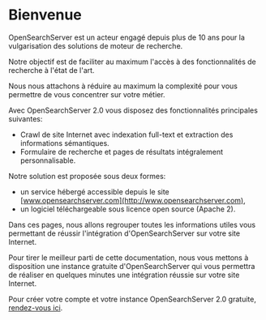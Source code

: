 Bienvenue
=========

OpenSearchServer est un acteur engagé depuis plus de 10 ans pour la vulgarisation des solutions de moteur de recherche.

Notre objectif est de faciliter au maximum l'accès à des fonctionnalités de recherche à l'état de l'art.

Nous nous attachons à réduire au maximum la complexité pour vous permettre de vous concentrer sur votre métier.

Avec OpenSearchServer 2.0 vous disposez des fonctionnalités principales suivantes:

- Crawl de site Internet avec indexation full-text et extraction des informations sémantiques.
- Formulaire de recherche et pages de résultats intégralement personnalisable.

Notre solution est proposée sous deux formes:

- un service hébergé accessible depuis le site [www.opensearchserver.com](http://www.opensearchserver.com),
- un logiciel téléchargeable sous licence open source (Apache 2).

Dans ces pages, nous allons regrouper toutes les informations utiles vous permettant de réussir
l'intégration d'OpenSearchServer sur votre site Internet.

Pour tirer le meilleur parti de cette documentation, nous vous mettons à disposition une instance gratuite
d'OpenSearchServer qui vous permettra de réaliser en quelques minutes une intégration réussie sur votre
site Internet.

Pour créer votre compte et votre instance OpenSearchServer 2.0 gratuite,
[rendez-vous ici](https://cloud.opensearchserver.com/dashboard/oss2.xhtml).